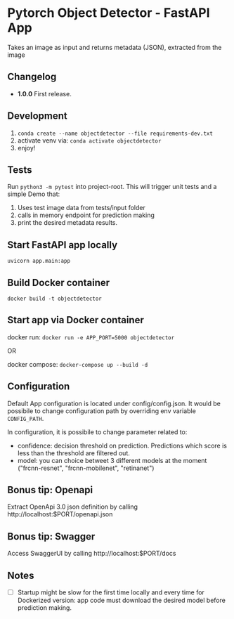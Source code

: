# Pytorch Object Detector - FastAPI App

Takes an image as input and returns metadata (JSON), extracted from the image

## Changelog
- <b>1.0.0</b> First release.

## Development

1. `conda create --name objectdetector --file requirements-dev.txt`
2. activate venv via: `conda activate objectdetector`
3. enjoy!

## Tests
Run `python3 -m pytest` into project-root. This will trigger unit tests and a simple Demo that:
1. Uses test image data from tests/input folder
2. calls in memory endpoint for prediction making
3. print the desired metadata results.

## Start FastAPI app locally
`uvicorn app.main:app`

## Build Docker container
`docker build -t objectdetector`

## Start app via Docker container
docker run: `docker run -e APP_PORT=5000 objectdetector`

OR

docker compose: `docker-compose up --build -d`

## Configuration
Default App configuration is located under config/config.json. It would be possibile to change configuration path by overriding env variable `CONFIG_PATH`.

In configuration, it is possibile to change parameter related to:
* confidence: decision threshold on prediction. Predictions which score is less than the threshold are filtered out.
* model: you can choice betweet 3 different models at the moment ("frcnn-resnet", "frcnn-mobilenet", "retinanet")

## Bonus tip: Openapi
Extract OpenApi 3.0 json definition by calling http://localhost:$PORT/openapi.json

## Bonus tip: Swagger
Access SwaggerUI by calling http://localhost:$PORT/docs

## Notes

- [ ] Startup might be slow for the first time locally and every time for Dockerized version: app code must download the desired model before prediction making.